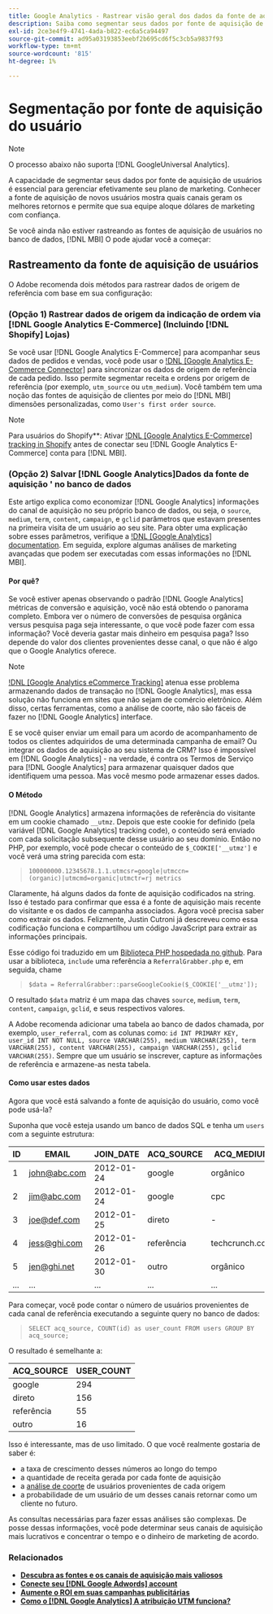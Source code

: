 ```yaml
---
title: Google Analytics - Rastrear visão geral dos dados da fonte de aquisição de usuários
description: Saiba como segmentar seus dados por fonte de aquisição de usuário.
exl-id: 2ce3e4f9-4741-4ada-b822-ec6a5ca94497
source-git-commit: ad95a03193853eebf2b695cd6f5c3cb5a9837f93
workflow-type: tm+mt
source-wordcount: '815'
ht-degree: 1%

---
```


# Segmentação por fonte de aquisição do usuário

>[!NOTE]
>
>O processo abaixo não suporta [!DNL GoogleUniversal Analytics].

A capacidade de segmentar seus dados por fonte de aquisição de usuários é essencial para gerenciar efetivamente seu plano de marketing. Conhecer a fonte de aquisição de novos usuários mostra quais canais geram os melhores retornos e permite que sua equipe aloque dólares de marketing com confiança.

Se você ainda não estiver rastreando as fontes de aquisição de usuários no banco de dados, [!DNL MBI] O pode ajudar você a começar:

## Rastreamento da fonte de aquisição de usuários

O Adobe recomenda dois métodos para rastrear dados de origem de referência com base em sua configuração:

### (Opção 1) Rastrear dados de origem da indicação de ordem via [!DNL Google Analytics E-Commerce] (Incluindo [!DNL Shopify] Lojas)

Se você usar [!DNL Google Analytics E-Commerce] para acompanhar seus dados de pedidos e vendas, você pode usar o [!DNL [Google Analytics E-Commerce Connector]](../importing-data/integrations/google-ecommerce.md) para sincronizar os dados de origem de referência de cada pedido. Isso permite segmentar receita e ordens por origem de referência (por exemplo, `utm_source` ou `utm_medium`). Você também tem uma noção das fontes de aquisição de clientes por meio do [!DNL MBI] dimensões personalizadas, como `User's first order source`.

>[!NOTE]
>
>Para usuários do Shopify**: Ativar [!DNL [Google Analytics E-Commerce] tracking in Shopify](https://help.shopify.com/en/manual/reports-and-analytics/google-analytics#ecommerce-tracking) antes de conectar seu [!DNL Google Analytics E-Commerce] conta para [!DNL MBI].

### (Opção 2) Salvar [!DNL Google Analytics]Dados da fonte de aquisição &#39; no banco de dados

Este artigo explica como economizar [!DNL Google Analytics] informações do canal de aquisição no seu próprio banco de dados, ou seja, o `source`, `medium`, `term`, `content`, `campaign`, e `gclid` parâmetros que estavam presentes na primeira visita de um usuário ao seu site. Para obter uma explicação sobre esses parâmetros, verifique a [!DNL [Google Analytics] documentation](https://support.google.com/analytics/answer/1191184?hl=en#zippy=%2Cin-this-article). Em seguida, explore algumas análises de marketing avançadas que podem ser executadas com essas informações no [!DNL MBI].

#### Por quê?

Se você estiver apenas observando o padrão [!DNL Google Analytics] métricas de conversão e aquisição, você não está obtendo o panorama completo. Embora ver o número de conversões de pesquisa orgânica versus pesquisa paga seja interessante, o que você pode fazer com essa informação? Você deveria gastar mais dinheiro em pesquisa paga? Isso depende do valor dos clientes provenientes desse canal, o que não é algo que o Google Analytics oferece.

>[!NOTE]
>
>[!DNL [Google Analytics eCommerce Tracking]](https://developers.google.com/analytics/devguides/collection/gajs/gaTrackingEcommerce) atenua esse problema armazenando dados de transação no [!DNL Google Analytics], mas essa solução não funciona em sites que não sejam de comércio eletrônico. Além disso, certas ferramentas, como a análise de coorte, não são fáceis de fazer no [!DNL Google Analytics] interface.

E se você quiser enviar um email para um acordo de acompanhamento de todos os clientes adquiridos de uma determinada campanha de email? Ou integrar os dados de aquisição ao seu sistema de CRM? Isso é impossível em [!DNL Google Analytics] - na verdade, é contra os Termos de Serviço para [!DNL Google Analytics] para armazenar quaisquer dados que identifiquem uma pessoa. Mas você mesmo pode armazenar esses dados.

#### O Método

[!DNL Google Analytics] armazena informações de referência do visitante em um cookie chamado `__utmz`. Depois que este cookie for definido (pela variável [!DNL Google Analytics] tracking code), o conteúdo será enviado com cada solicitação subsequente desse usuário ao seu domínio. Então no PHP, por exemplo, você pode checar o conteúdo de `$_COOKIE['__utmz']` e você verá uma string parecida com esta:

> `100000000.12345678.1.1.utmcsr=google|utmccn=(organic)|utmcmd=organic|utmctr=rj metrics`

Claramente, há alguns dados da fonte de aquisição codificados na string. Isso é testado para confirmar que essa é a fonte de aquisição mais recente do visitante e os dados de campanha associados. Agora você precisa saber como extrair os dados. Felizmente, Justin Cutroni já descreveu como essa codificação funciona e compartilhou um código JavaScript para extrair as informações principais.

Esse código foi traduzido em um [Biblioteca PHP hospedada no github](https://github.com/RJMetrics/referral-grabber-php). Para usar a biblioteca, `include` uma referência a `ReferralGrabber.php` e, em seguida, chame

> `$data = ReferralGrabber::parseGoogleCookie($_COOKIE['__utmz']);`

O resultado `$data` matriz é um mapa das chaves `source`, `medium`, `term`, `content`, `campaign`, `gclid`, e seus respectivos valores.

A Adobe recomenda adicionar uma tabela ao banco de dados chamada, por exemplo, `user_referral`, com as colunas como: `id INT PRIMARY KEY, user_id INT NOT NULL, source VARCHAR(255), medium VARCHAR(255), term VARCHAR(255), content VARCHAR(255), campaign VARCHAR(255), gclid VARCHAR(255)`. Sempre que um usuário se inscrever, capture as informações de referência e armazene-as nesta tabela.

#### Como usar estes dados

Agora que você está salvando a fonte de aquisição do usuário, como você pode usá-la?

Suponha que você esteja usando um banco de dados SQL e tenha um `users` com a seguinte estrutura:

| ID | EMAIL | JOIN_DATE | ACQ_SOURCE | ACQ_MEDIUM |
|--- |--- |--- |--- |--- |
| 1 | john@abc.com | 2012-01-24 | google | orgânico |
| 2 | jim@abc.com | 2012-01-24 | google | cpc |
| 3 | joe@def.com | 2012-01-25 | direto | - |
| 4 | jess@ghi.com | 2012-01-26 | referência | techcrunch.com |
| 5 | jen@ghi.net | 2012-01-30 | outro | orgânico |
| ... | ... | ... | ... | ... |

Para começar, você pode contar o número de usuários provenientes de cada canal de referência executando a seguinte query no banco de dados:

> `SELECT acq_source, COUNT(id) as user_count FROM users GROUP BY acq_source;`

O resultado é semelhante a:

| ACQ_SOURCE | USER_COUNT |
|--- |--- |
| google | 294 |
| direto | 156 |
| referência | 55 |
| outro | 16 |

Isso é interessante, mas de uso limitado. O que você realmente gostaria de saber é:

* a taxa de crescimento desses números ao longo do tempo
* a quantidade de receita gerada por cada fonte de aquisição
* a [análise de coorte](https://en.wikipedia.org/wiki/Cohort_analysis) de usuários provenientes de cada origem
* a probabilidade de um usuário de um desses canais retornar como um cliente no futuro.

As consultas necessárias para fazer essas análises são complexas. De posse dessas informações, você pode determinar seus canais de aquisição mais lucrativos e concentrar o tempo e o dinheiro de marketing de acordo.

### Relacionados

* **[Descubra as fontes e os canais de aquisição mais valiosos](../analysis/most-value-source-channel.md)**
* **[Conecte seu [!DNL Google Adwords] account](../importing-data/integrations/google-adwords.md)**
* **[Aumente o ROI em suas campanhas publicitárias](../analysis/roi-ad-camp.md)**
* **[Como o [!DNL Google Analytics] A atribuição UTM funciona?](../analysis/utm-attributes.md)**
